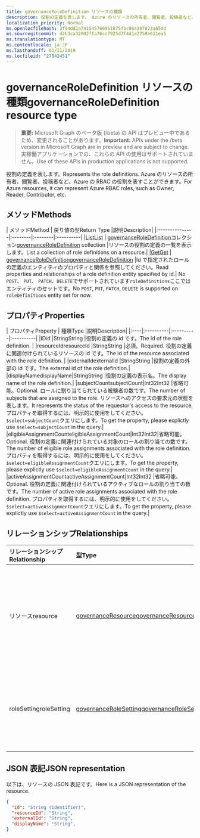 ```yaml
---
title: governanceRoleDefinition リソースの種類
description: 役割の定義を表します。 Azure のリソースの所有者、閲覧者、投稿者など、Azure の RBAC の役割を表すことができます。
localization_priority: Normal
ms.openlocfilehash: 3f94dd1a741545760951875fbc064307823a65dd
ms.sourcegitcommit: d2b3ca32602ffa76cc7925d7f4d1e2258e611ea5
ms.translationtype: MT
ms.contentlocale: ja-JP
ms.lasthandoff: 01/11/2019
ms.locfileid: "27842451"
---
```

# <a name="governanceroledefinition-resource-type"></a><span data-ttu-id="61c61-104">governanceRoleDefinition リソースの種類</span><span class="sxs-lookup"><span data-stu-id="61c61-104">governanceRoleDefinition resource type</span></span>

> <span data-ttu-id="61c61-105">**重要:** Microsoft Graph のベータ版 (/beta) の API はプレビュー中であるため、変更されることがあります。</span><span class="sxs-lookup"><span data-stu-id="61c61-105">**Important:** APIs under the /beta version in Microsoft Graph are in preview and are subject to change.</span></span> <span data-ttu-id="61c61-106">実稼働アプリケーションでの、これらの API の使用はサポートされていません。</span><span class="sxs-lookup"><span data-stu-id="61c61-106">Use of these APIs in production applications is not supported.</span></span> 


<span data-ttu-id="61c61-107">役割の定義を表します。</span><span class="sxs-lookup"><span data-stu-id="61c61-107">Represents the role definitions.</span></span> <span data-ttu-id="61c61-108">Azure のリソースの所有者、閲覧者、投稿者など、Azure の RBAC の役割を表すことができます。</span><span class="sxs-lookup"><span data-stu-id="61c61-108">For Azure resources, it can represent Azure RBAC roles, such as Owner, Reader, Contributor, etc.</span></span>


## <a name="methods"></a><span data-ttu-id="61c61-109">メソッド</span><span class="sxs-lookup"><span data-stu-id="61c61-109">Methods</span></span>

| <span data-ttu-id="61c61-110">メソッド</span><span class="sxs-lookup"><span data-stu-id="61c61-110">Method</span></span>          | <span data-ttu-id="61c61-111">戻り値の型</span><span class="sxs-lookup"><span data-stu-id="61c61-111">Return Type</span></span> |<span data-ttu-id="61c61-112">説明</span><span class="sxs-lookup"><span data-stu-id="61c61-112">Description</span></span>|
|:---------------|:--------|:--------|:----------|
|[<span data-ttu-id="61c61-113">List</span><span class="sxs-lookup"><span data-stu-id="61c61-113">List</span></span>](../api/governanceroledefinition-list.md) | <span data-ttu-id="61c61-114">[governanceRoleDefinition](../resources/governanceroledefinition.md)コレクション</span><span class="sxs-lookup"><span data-stu-id="61c61-114">[governanceRoleDefinition](../resources/governanceroledefinition.md) collection</span></span> |<span data-ttu-id="61c61-115">リソースの役割の定義の一覧を表示します。</span><span class="sxs-lookup"><span data-stu-id="61c61-115">List a collection of role definitions on a resource.</span></span>|
|[<span data-ttu-id="61c61-116">Get</span><span class="sxs-lookup"><span data-stu-id="61c61-116">Get</span></span>](../api/governanceroledefinition-get.md) | [<span data-ttu-id="61c61-117">governanceRoleDefinition</span><span class="sxs-lookup"><span data-stu-id="61c61-117">governanceRoleDefinition</span></span>](../resources/governanceroledefinition.md) |<span data-ttu-id="61c61-118">Id で指定されたロールの定義のエンティティのプロパティと関係を参照してください。</span><span class="sxs-lookup"><span data-stu-id="61c61-118">Read properties and relationships of a role definition entity specified by id.</span></span>|
<span data-ttu-id="61c61-119">No `POST`、 `PUT`、 `PATCH`、`DELETE`でサポートされています`roleDefinitions`ここではエンティティのセットです。</span><span class="sxs-lookup"><span data-stu-id="61c61-119">No `POST`, `PUT`, `PATCH`, `DELETE` is supported on `roleDefinitions` entity set for now.</span></span>
## <a name="properties"></a><span data-ttu-id="61c61-120">プロパティ</span><span class="sxs-lookup"><span data-stu-id="61c61-120">Properties</span></span>
| <span data-ttu-id="61c61-121">プロパティ</span><span class="sxs-lookup"><span data-stu-id="61c61-121">Property</span></span>  | <span data-ttu-id="61c61-122">種類</span><span class="sxs-lookup"><span data-stu-id="61c61-122">Type</span></span>      |<span data-ttu-id="61c61-123">説明</span><span class="sxs-lookup"><span data-stu-id="61c61-123">Description</span></span>|
|:----|:----------|:----------|:----------|
|<span data-ttu-id="61c61-124">ID</span><span class="sxs-lookup"><span data-stu-id="61c61-124">id</span></span>         |<span data-ttu-id="61c61-125">String</span><span class="sxs-lookup"><span data-stu-id="61c61-125">String</span></span>     |<span data-ttu-id="61c61-126">役割の定義の id です。</span><span class="sxs-lookup"><span data-stu-id="61c61-126">The id of the role definition.</span></span> |
|<span data-ttu-id="61c61-127">resourceId</span><span class="sxs-lookup"><span data-stu-id="61c61-127">resourceId</span></span> |<span data-ttu-id="61c61-128">String</span><span class="sxs-lookup"><span data-stu-id="61c61-128">String</span></span>     |<span data-ttu-id="61c61-129">必須。</span><span class="sxs-lookup"><span data-stu-id="61c61-129">Required.</span></span> <span data-ttu-id="61c61-130">役割の定義に関連付けられているリソースの id です。</span><span class="sxs-lookup"><span data-stu-id="61c61-130">The id of the resource associated with the role definition.</span></span> |
|<span data-ttu-id="61c61-131">externalId</span><span class="sxs-lookup"><span data-stu-id="61c61-131">externalId</span></span>   |<span data-ttu-id="61c61-132">String</span><span class="sxs-lookup"><span data-stu-id="61c61-132">String</span></span>     |<span data-ttu-id="61c61-133">役割の定義の外部の id です。</span><span class="sxs-lookup"><span data-stu-id="61c61-133">The external id of the role definition.</span></span>|
|<span data-ttu-id="61c61-134">displayName</span><span class="sxs-lookup"><span data-stu-id="61c61-134">displayName</span></span>|<span data-ttu-id="61c61-135">String</span><span class="sxs-lookup"><span data-stu-id="61c61-135">String</span></span>     |<span data-ttu-id="61c61-136">役割の定義の表示名。</span><span class="sxs-lookup"><span data-stu-id="61c61-136">The display name of the role definition.</span></span>|
|<span data-ttu-id="61c61-137">subjectCount</span><span class="sxs-lookup"><span data-stu-id="61c61-137">subjectCount</span></span>|<span data-ttu-id="61c61-138">Int32</span><span class="sxs-lookup"><span data-stu-id="61c61-138">Int32</span></span>     |<span data-ttu-id="61c61-139">省略可能。</span><span class="sxs-lookup"><span data-stu-id="61c61-139">Optional.</span></span> <span data-ttu-id="61c61-140">ロールに割り当てられている被験者の数です。</span><span class="sxs-lookup"><span data-stu-id="61c61-140">The number of subjects that are assigned to the role.</span></span> <span data-ttu-id="61c61-141">リソースへのアクセスの要求元の状態を表します。</span><span class="sxs-lookup"><span data-stu-id="61c61-141">It represents the status of the requestor's access to the resource.</span></span> <span data-ttu-id="61c61-142">プロパティを取得するには、明示的に使用をしてください。`$select=subjectCount`クエリにします。</span><span class="sxs-lookup"><span data-stu-id="61c61-142">To get the property, please explictly use `$select=subjectCount` in the query.</span></span>|
|<span data-ttu-id="61c61-143">eligibleAssignmentCount</span><span class="sxs-lookup"><span data-stu-id="61c61-143">eligibleAssignmentCount</span></span>|<span data-ttu-id="61c61-144">Int32</span><span class="sxs-lookup"><span data-stu-id="61c61-144">Int32</span></span>|<span data-ttu-id="61c61-145">省略可能。</span><span class="sxs-lookup"><span data-stu-id="61c61-145">Optional.</span></span> <span data-ttu-id="61c61-146">役割の定義に関連付けられている対象のロールの割り当ての数です。</span><span class="sxs-lookup"><span data-stu-id="61c61-146">The number of eligible role assignments associated with the role definition.</span></span> <span data-ttu-id="61c61-147">プロパティを取得するには、明示的に使用をしてください。`$select=eligibleAssignmentCount`クエリにします。</span><span class="sxs-lookup"><span data-stu-id="61c61-147">To get the property, please explictly use `$select=eligibleAssignmentCount` in the query.</span></span>|
|<span data-ttu-id="61c61-148">activeAssignmentCount</span><span class="sxs-lookup"><span data-stu-id="61c61-148">activeAssignmentCount</span></span>|<span data-ttu-id="61c61-149">Int32</span><span class="sxs-lookup"><span data-stu-id="61c61-149">Int32</span></span>    |<span data-ttu-id="61c61-150">省略可能。</span><span class="sxs-lookup"><span data-stu-id="61c61-150">Optional.</span></span> <span data-ttu-id="61c61-151">役割の定義に関連付けられているアクティブなロールの割り当ての数です。</span><span class="sxs-lookup"><span data-stu-id="61c61-151">The number of active role assignments associated with the role definition.</span></span>  <span data-ttu-id="61c61-152">プロパティを取得するには、明示的に使用をしてください。`$select=activeAssignmentCount`クエリにします。</span><span class="sxs-lookup"><span data-stu-id="61c61-152">To get the property, please explictly use `$select=activeAssignmentCount` in the query.</span></span>|


## <a name="relationships"></a><span data-ttu-id="61c61-153">リレーションシップ</span><span class="sxs-lookup"><span data-stu-id="61c61-153">Relationships</span></span>
| <span data-ttu-id="61c61-154">リレーションシップ</span><span class="sxs-lookup"><span data-stu-id="61c61-154">Relationship</span></span> | <span data-ttu-id="61c61-155">型</span><span class="sxs-lookup"><span data-stu-id="61c61-155">Type</span></span>   |<span data-ttu-id="61c61-156">説明</span><span class="sxs-lookup"><span data-stu-id="61c61-156">Description</span></span>|
|:---------------|:--------|:----------|
|<span data-ttu-id="61c61-157">リソース</span><span class="sxs-lookup"><span data-stu-id="61c61-157">resource</span></span>|[<span data-ttu-id="61c61-158">governanceResource</span><span class="sxs-lookup"><span data-stu-id="61c61-158">governanceResource</span></span>](../resources/governanceresource.md)|<span data-ttu-id="61c61-159">読み取り専用です。</span><span class="sxs-lookup"><span data-stu-id="61c61-159">Read-only.</span></span> <span data-ttu-id="61c61-160">役割の定義に関連付けられているリソースです。</span><span class="sxs-lookup"><span data-stu-id="61c61-160">The associated resource for the role definition.</span></span>|
|<span data-ttu-id="61c61-161">roleSetting</span><span class="sxs-lookup"><span data-stu-id="61c61-161">roleSetting</span></span>|[<span data-ttu-id="61c61-162">governanceRoleSetting</span><span class="sxs-lookup"><span data-stu-id="61c61-162">governanceRoleSetting</span></span>](../resources/governancerolesetting.md)|<span data-ttu-id="61c61-163">役割の定義に関連付けられている役割の設定をします。</span><span class="sxs-lookup"><span data-stu-id="61c61-163">The associated role setting for the role definition.</span></span>|

## <a name="json-representation"></a><span data-ttu-id="61c61-164">JSON 表記</span><span class="sxs-lookup"><span data-stu-id="61c61-164">JSON representation</span></span>

<span data-ttu-id="61c61-165">以下は、リソースの JSON 表記です。</span><span class="sxs-lookup"><span data-stu-id="61c61-165">Here is a JSON representation of the resource.</span></span>

<!-- {
  "blockType": "resource",
  "optionalProperties": [

  ],
  "@odata.type": "microsoft.graph.governanceRoleDefinition"
}-->

```json
{
  "id": "String (identifier)",
  "resourceId": "String",
  "externalId": "String",
  "displayName": "String",
}

```

<!-- uuid: 8fcb5dbc-d5aa-4681-8e31-b001d5168d79
2015-10-25 14:57:30 UTC -->
<!-- {
  "type": "#page.annotation",
  "description": "governanceRoleDefinition",
  "keywords": "",
  "section": "documentation",
  "tocPath": ""
}-->
